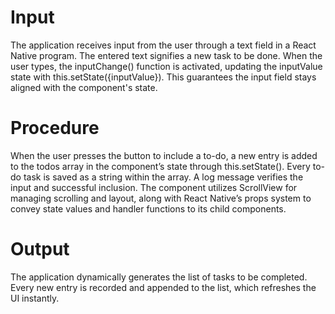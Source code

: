 # Input

The application receives input from the user through a text field in a React Native program. The entered text signifies a new task to be done. When the user types, the inputChange() function is activated, updating the inputValue state with this.setState({inputValue}). This guarantees the input field stays aligned with the component's state. 

# Procedure 

When the user presses the button to include a to-do, a new entry is added to the todos array in the component’s state through this.setState(). Every to-do task is saved as a string within the array. A log message verifies the input and successful inclusion. The component utilizes ScrollView for managing scrolling and layout, along with React Native’s props system to convey state values and handler functions to its child components. 

# Output

The application dynamically generates the list of tasks to be completed. Every new entry is recorded and appended to the list, which refreshes the UI instantly. 


